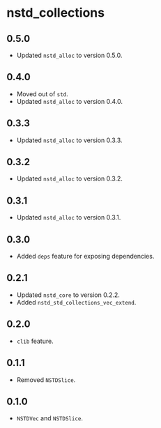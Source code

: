 # nstd_collections
## 0.5.0
- Updated `nstd_alloc` to version 0.5.0.
## 0.4.0
- Moved out of `std`.
- Updated `nstd_alloc` to version 0.4.0.
## 0.3.3
- Updated `nstd_alloc` to version 0.3.3.
## 0.3.2
- Updated `nstd_alloc` to version 0.3.2.
## 0.3.1
- Updated `nstd_alloc` to version 0.3.1.
## 0.3.0
- Added `deps` feature for exposing dependencies.
## 0.2.1
- Updated `nstd_core` to version 0.2.2.
- Added `nstd_std_collections_vec_extend`.
## 0.2.0
- `clib` feature.
## 0.1.1
- Removed `NSTDSlice`.
## 0.1.0
- `NSTDVec` and `NSTDSlice`.
